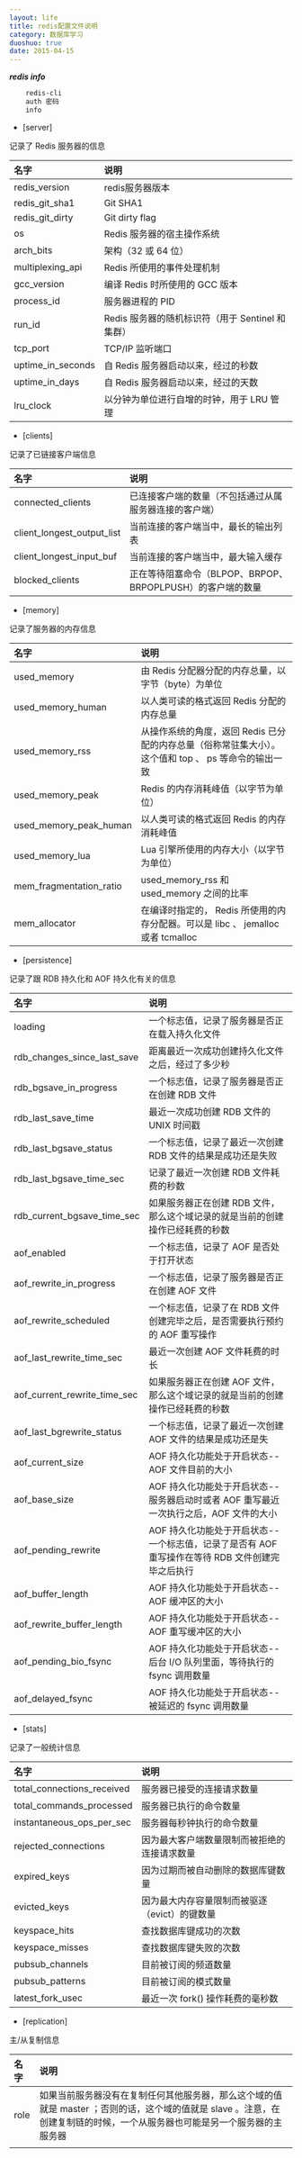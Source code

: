 ```yaml
---
layout: life
title: redis配置文件说明
category: 数据库学习
duoshuo: true
date: 2015-04-15
---
```


***redis info***

```sh
	redis-cli
	auth 密码
	info	
```

<!-- more -->

* [server]

>
记录了 Redis 服务器的信息

|名字|说明|
|:------|:------|
|redis_version|redis服务器版本|
|redis_git_sha1| Git SHA1|
|redis_git_dirty|Git dirty flag|
|os|Redis 服务器的宿主操作系统|
|arch_bits|架构（32 或 64 位）|
|multiplexing_api|Redis 所使用的事件处理机制|
|gcc_version|编译 Redis 时所使用的 GCC 版本|
|process_id|服务器进程的 PID|
|run_id|Redis 服务器的随机标识符（用于 Sentinel 和集群）|
|tcp_port|TCP/IP 监听端口|
|uptime_in_seconds|自 Redis 服务器启动以来，经过的秒数|
|uptime_in_days|自 Redis 服务器启动以来，经过的天数|
|lru_clock|以分钟为单位进行自增的时钟，用于 LRU 管理|

* [clients]

>
记录了已链接客户端信息

|名字|说明|
|:------|:------|
|connected_clients|已连接客户端的数量（不包括通过从属服务器连接的客户端）|
|client_longest_output_list|当前连接的客户端当中，最长的输出列表|
|client_longest_input_buf|当前连接的客户端当中，最大输入缓存|
|blocked_clients|正在等待阻塞命令（BLPOP、BRPOP、BRPOPLPUSH）的客户端的数量|

* [memory]

>
记录了服务器的内存信息

|名字|说明|
|:------|:------|
|used_memory|由 Redis 分配器分配的内存总量，以字节（byte）为单位|
|used_memory_human|以人类可读的格式返回 Redis 分配的内存总量|
|used_memory_rss|从操作系统的角度，返回 Redis 已分配的内存总量（俗称常驻集大小）。这个值和 top 、 ps 等命令的输出一致|
|used_memory_peak|Redis 的内存消耗峰值（以字节为单位）|
|used_memory_peak_human|以人类可读的格式返回 Redis 的内存消耗峰值|
|used_memory_lua|Lua 引擎所使用的内存大小（以字节为单位）|
|mem_fragmentation_ratio|used_memory_rss 和 used_memory 之间的比率|
|mem_allocator|在编译时指定的， Redis 所使用的内存分配器。可以是 libc 、 jemalloc 或者 tcmalloc|

* [persistence]

>
记录了跟 RDB 持久化和 AOF 持久化有关的信息

|名字|说明|
|:------|:------|
|loading|一个标志值，记录了服务器是否正在载入持久化文件|
|rdb_changes_since_last_save|距离最近一次成功创建持久化文件之后，经过了多少秒|
|rdb_bgsave_in_progress|一个标志值，记录了服务器是否正在创建 RDB 文件|
|rdb_last_save_time|最近一次成功创建 RDB 文件的 UNIX 时间戳|
|rdb_last_bgsave_status|一个标志值，记录了最近一次创建 RDB 文件的结果是成功还是失败|
|rdb_last_bgsave_time_sec|记录了最近一次创建 RDB 文件耗费的秒数|
|rdb_current_bgsave_time_sec|如果服务器正在创建 RDB 文件，那么这个域记录的就是当前的创建操作已经耗费的秒数|
|aof_enabled|一个标志值，记录了 AOF 是否处于打开状态|
|aof_rewrite_in_progress|一个标志值，记录了服务器是否正在创建 AOF 文件|
|aof_rewrite_scheduled|一个标志值，记录了在 RDB 文件创建完毕之后，是否需要执行预约的 AOF 重写操作|
|aof_last_rewrite_time_sec|最近一次创建 AOF 文件耗费的时长|
|aof_current_rewrite_time_sec|如果服务器正在创建 AOF 文件，那么这个域记录的就是当前的创建操作已经耗费的秒数|
|aof_last_bgrewrite_status|一个标志值，记录了最近一次创建 AOF 文件的结果是成功还是失|
|aof_current_size|AOF 持久化功能处于开启状态--AOF 文件目前的大小|
|aof_base_size|AOF 持久化功能处于开启状态--服务器启动时或者 AOF 重写最近一次执行之后，AOF 文件的大小|
|aof_pending_rewrite|AOF 持久化功能处于开启状态--一个标志值，记录了是否有 AOF 重写操作在等待 RDB 文件创建完毕之后执行|
|aof_buffer_length|AOF 持久化功能处于开启状态--AOF 缓冲区的大小|
|aof_rewrite_buffer_length|AOF 持久化功能处于开启状态--AOF 重写缓冲区的大小|
|aof_pending_bio_fsync|AOF 持久化功能处于开启状态--后台 I/O 队列里面，等待执行的 fsync 调用数量|
|aof_delayed_fsync|AOF 持久化功能处于开启状态--被延迟的 fsync 调用数量|

* [stats]

>
记录了一般统计信息

|名字|说明|
|:------|:------|
|total_connections_received|服务器已接受的连接请求数量|
|total_commands_processed|服务器已执行的命令数量|
|instantaneous_ops_per_sec|服务器每秒钟执行的命令数量|
|rejected_connections|因为最大客户端数量限制而被拒绝的连接请求数量|
|expired_keys|因为过期而被自动删除的数据库键数量|
|evicted_keys|因为最大内存容量限制而被驱逐（evict）的键数量|
|keyspace_hits|查找数据库键成功的次数|
|keyspace_misses|查找数据库键失败的次数|
|pubsub_channels|目前被订阅的频道数量|
|pubsub_patterns|目前被订阅的模式数量|
|latest_fork_usec|最近一次 fork() 操作耗费的毫秒数|

* [replication]

>
主/从复制信息

|名字|说明|
|:------|:------|
|role|如果当前服务器没有在复制任何其他服务器，那么这个域的值就是 master ；否则的话，这个域的值就是 slave 。注意，在创建复制链的时候，一个从服务器也可能是另一个服务器的主服务器|
|||

